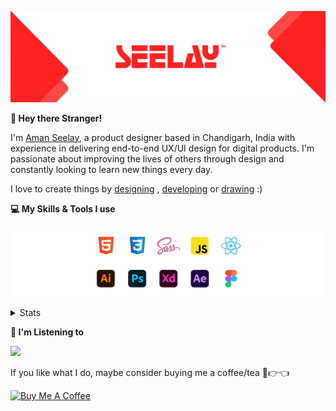 [![banner](./images/seelay.svg)](https://www.seelay.in)

**👋 Hey there Stranger!**

I'm [Aman Seelay](https://www.seelay.in), a product designer based in Chandigarh, India with experience in delivering end-to-end UX/UI design for digital products. I'm passionate about improving the lives of others through design and constantly looking to learn new things every day.

I love to create things by [designing](https://www.seelay.in/#work) , [developing](https://www.seelay.in/#projects) or [drawing](https://art.seelay.in) :)

**💻 My Skills & Tools I use**

[![banner](./images/skills&tools.svg)](https://www.seelay.in/about)

<details>
  <summary>Stats</summary>

---

<!--START_SECTION:waka-->
![Profile Views](http://img.shields.io/badge/Profile%20Views-1-blue)

**🐱 My GitHub Data** 

> 🏆 54 Contributions in the Year 2023
 > 
> 📦 689.1 kB Used in GitHub's Storage 
 > 
> 💼 Opted to Hire
 > 
> 📜 1 Public Repository 
 > 
> 🔑 42 Private Repositories  
 > 
**I'm a Night 🦉** 

```text
🌞 Morning    150 commits    ████░░░░░░░░░░░░░░░░░░░░░   18.59% 
🌆 Daytime    104 commits    ███░░░░░░░░░░░░░░░░░░░░░░   12.89% 
🌃 Evening    204 commits    ██████░░░░░░░░░░░░░░░░░░░   25.28% 
🌙 Night      349 commits    ██████████░░░░░░░░░░░░░░░   43.25%

```
📅 **I'm Most Productive on Sunday** 

```text
Monday       155 commits    ████░░░░░░░░░░░░░░░░░░░░░   19.21% 
Tuesday      116 commits    ███░░░░░░░░░░░░░░░░░░░░░░   14.37% 
Wednesday    82 commits     ██░░░░░░░░░░░░░░░░░░░░░░░   10.16% 
Thursday     100 commits    ███░░░░░░░░░░░░░░░░░░░░░░   12.39% 
Friday       71 commits     ██░░░░░░░░░░░░░░░░░░░░░░░   8.8% 
Saturday     104 commits    ███░░░░░░░░░░░░░░░░░░░░░░   12.89% 
Sunday       179 commits    █████░░░░░░░░░░░░░░░░░░░░   22.18%

```


📊 **This Week I Spent My Time On** 

```text
⌚︎ Time Zone: Asia/Kolkata

💬 Programming Languages: 
JavaScript               1 hr 17 mins        ███████████████████░░░░░░   77.43% 
CSS                      22 mins             █████░░░░░░░░░░░░░░░░░░░░   22.25% 
JSON                     0 secs              ░░░░░░░░░░░░░░░░░░░░░░░░░   0.19% 
Markdown                 0 secs              ░░░░░░░░░░░░░░░░░░░░░░░░░   0.12%

🔥 Editors: 
VS Code                  1 hr 40 mins        █████████████████████████   100.0%

💻 Operating System: 
Windows                  1 hr 40 mins        █████████████████████████   100.0%

```

**I Mostly Code in JavaScript** 

```text
JavaScript               30 repos            █████████████████░░░░░░░░   68.18% 
TypeScript               14 repos            ████████░░░░░░░░░░░░░░░░░   31.82%

```



 Last Updated on 31/01/2023 06:41:49 UTC
<!--END_SECTION:waka-->

---

 </details>

**🎵 I'm Listening to**

<object data="https://now-play.vercel.app/api/generate?uid=7a17a86e-d6b7-43b5-8d9c-1d6dae42a779" >

  <img src="https://now-play.vercel.app/api/generate?uid=7a17a86e-d6b7-43b5-8d9c-1d6dae42a779" />

</object>

If you like what I do, maybe consider buying me a coffee/tea 🥺👉👈

<a href="https://www.buymeacoffee.com/seelay" target="_blank"><img src="https://cdn.buymeacoffee.com/buttons/v2/default-red.png" alt="Buy Me A Coffee" width="150" ></a>
